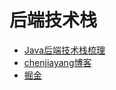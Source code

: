 # 后端技术栈


- [Java后端技术栈梳理](https://sq.163yun.com/blog/article/213754960929501184)
- [chenjiayang博客](https://chenjiayang.me/)
- [掘金](https://juejin.im/timeline/backend)
